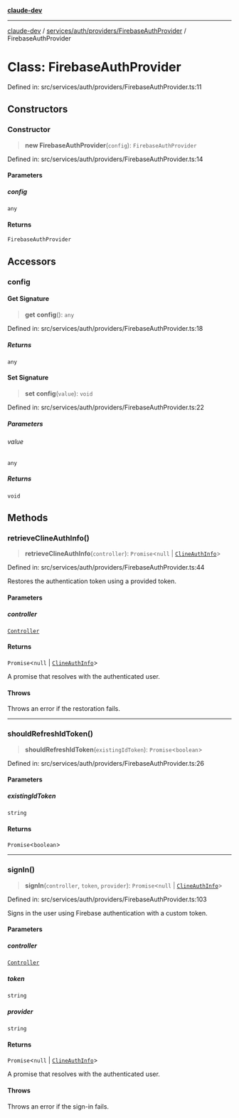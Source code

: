 [**claude-dev**](../../../../../README.md)

***

[claude-dev](../../../../../README.md) / [services/auth/providers/FirebaseAuthProvider](../README.md) / FirebaseAuthProvider

# Class: FirebaseAuthProvider

Defined in: src/services/auth/providers/FirebaseAuthProvider.ts:11

## Constructors

### Constructor

> **new FirebaseAuthProvider**(`config`): `FirebaseAuthProvider`

Defined in: src/services/auth/providers/FirebaseAuthProvider.ts:14

#### Parameters

##### config

`any`

#### Returns

`FirebaseAuthProvider`

## Accessors

### config

#### Get Signature

> **get** **config**(): `any`

Defined in: src/services/auth/providers/FirebaseAuthProvider.ts:18

##### Returns

`any`

#### Set Signature

> **set** **config**(`value`): `void`

Defined in: src/services/auth/providers/FirebaseAuthProvider.ts:22

##### Parameters

###### value

`any`

##### Returns

`void`

## Methods

### retrieveClineAuthInfo()

> **retrieveClineAuthInfo**(`controller`): `Promise`\<`null` \| [`ClineAuthInfo`](../../../AuthService/interfaces/ClineAuthInfo.md)\>

Defined in: src/services/auth/providers/FirebaseAuthProvider.ts:44

Restores the authentication token using a provided token.

#### Parameters

##### controller

[`Controller`](../../../../../core/controller/classes/Controller.md)

#### Returns

`Promise`\<`null` \| [`ClineAuthInfo`](../../../AuthService/interfaces/ClineAuthInfo.md)\>

A promise that resolves with the authenticated user.

#### Throws

Throws an error if the restoration fails.

***

### shouldRefreshIdToken()

> **shouldRefreshIdToken**(`existingIdToken`): `Promise`\<`boolean`\>

Defined in: src/services/auth/providers/FirebaseAuthProvider.ts:26

#### Parameters

##### existingIdToken

`string`

#### Returns

`Promise`\<`boolean`\>

***

### signIn()

> **signIn**(`controller`, `token`, `provider`): `Promise`\<`null` \| [`ClineAuthInfo`](../../../AuthService/interfaces/ClineAuthInfo.md)\>

Defined in: src/services/auth/providers/FirebaseAuthProvider.ts:103

Signs in the user using Firebase authentication with a custom token.

#### Parameters

##### controller

[`Controller`](../../../../../core/controller/classes/Controller.md)

##### token

`string`

##### provider

`string`

#### Returns

`Promise`\<`null` \| [`ClineAuthInfo`](../../../AuthService/interfaces/ClineAuthInfo.md)\>

A promise that resolves with the authenticated user.

#### Throws

Throws an error if the sign-in fails.

